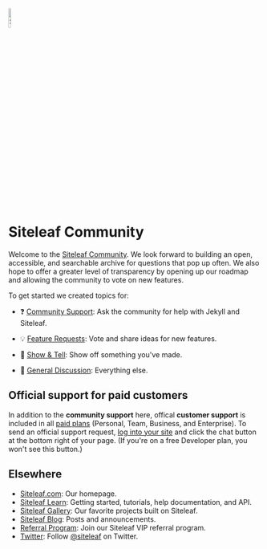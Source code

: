 <img alt="Siteleaf" src="https://learn.siteleaf.com/assets/images/logo.svg" width="10%">

# Siteleaf Community

Welcome to the [Siteleaf Community](https://github.com/siteleaf/community/discussions). We look forward to building an open, accessible, and searchable archive for questions that pop up often. We also hope to offer a greater level of transparency by opening up our roadmap and allowing the community to vote on new features.

To get started we created topics for:

- ❓ [Community Support](https://github.com/siteleaf/community/discussions/categories/community-support): Ask the community for help with Jekyll and Siteleaf.  

- 💡 [Feature Requests](https://github.com/siteleaf/community/discussions/categories/feature-requests): Vote and share ideas for new features.  

- 🙌 [Show & Tell](https://github.com/siteleaf/community/discussions/categories/show-tell): Show off something you've made.  

- 💬 [General Discussion](https://github.com/siteleaf/community/discussions/categories/general-discussion): Everything else. 


## Official support for paid customers

In addition to the **community support** here, offical **customer support** is included in all [paid plans](https://www.siteleaf.com/plans/) (Personal, Team, Business, and Enterprise). To send an official support request, [log into your site](https://manage.siteleaf.com) and click the chat button at the bottom right of your page. (If you're on a free Developer plan, you won't see this button.)

## Elsewhere

- [Siteleaf.com](https://www.siteleaf.com/): Our homepage.
- [Siteleaf Learn](https://learn.siteleaf.com/): Getting started, tutorials, help documentation, and API.
- [Siteleaf Gallery](https://www.siteleaf.com/gallery/): Our favorite projects built on Siteleaf.
- [Siteleaf Blog](https://www.siteleaf.com/blog/): Posts and announcements.
- [Referral Program](https://vip.siteleaf.com/): Join our Siteleaf VIP referral program.
- [Twitter](https://twitter.com/siteleaf): Follow [@siteleaf](https://twitter.com/siteleaf) on Twitter.

